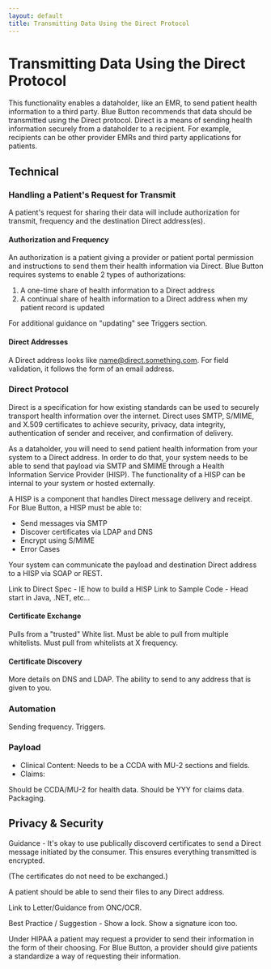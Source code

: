 ```yaml
---
layout: default
title: Transmitting Data Using the Direct Protocol
---
```


# Transmitting Data Using the Direct Protocol

This functionality enables a dataholder, like an EMR, to send patient health information to a third party. Blue Button recommends that data should be transmitted using the Direct protocol. Direct is a means of sending health information securely from a dataholder to a recipient. For example, recipients can be other provider EMRs and third party applications for patients.

<!---
## Workflow

It is important to enable a patient to transmit their health information from the patient portal and from the provider setting.

### Patient Portal

Storyboard describing flow.

Patient Logs In. Patient clicks Share w. Direct. Patient enters Direct address. Check if always want to send. Patient clicks Share.

Ability to login and revoke access.

Handling error cases: bad address

### Provider Setting (EMR)

Storyboard describing flow.

Way 1, in-person.
Way 2, clipboard consent.

Patient provides consent to Provider. Provider uses EMR. Goes to Patient Record. Clicks add Direct Address. Enters a Direct Address. Check if always want to send. Clicks "Add & Send".

Ability to stop sending.

Handling error cases: bad address
-->

## Technical

### Handling a Patient's Request for Transmit

A patient's request for sharing their data will include authorization for transmit, frequency and the destination Direct address(es).

#### Authorization and Frequency

An authorization is a patient giving a provider or patient portal permission and instructions to send them their health information via Direct. Blue Button requires systems to enable 2 types of authorizations:

1. A one-time share of health information to a Direct address
2. A continual share of health information to a Direct address when my patient record is updated

For additional guidance on "updating" see Triggers section.

#### Direct Addresses

A Direct address looks like name@direct.something.com. For field validation, it follows the form of an email address.

### Direct Protocol

Direct is a specification for how existing standards can be used to securely transport health information over the internet. Direct uses SMTP, S/MIME, and X.509 certificates to achieve security, privacy, data integrity, authentication of sender and receiver, and confirmation of delivery.

As a dataholder, you will need to send patient health information from your system to a Direct address. In order to do that, your system needs to be able to send that payload via SMTP and SMIME through a Health Information Service Provider (HISP). The functionality of a HISP can be internal to your system or hosted externally.

A HISP is a component that handles Direct message delivery and receipt. For Blue Button, a HISP must be able to:
- Send messages via SMTP
- Discover certificates via LDAP and DNS
- Encrypt using S/MIME
- Error Cases

Your system can communicate the payload and destination Direct address to a HISP via SOAP or REST.

Link to Direct Spec - IE how to build a HISP
Link to Sample Code - Head start in Java, .NET, etc...

#### Certificate Exchange
Pulls from a "trusted" White list. Must be able to pull from multiple whitelists. Must pull from whitelists at X frequency.

#### Certificate Discovery
More details on DNS and LDAP. The ability to send to any address that is given to you.

### Automation

Sending frequency. Triggers.

### Payload

- Clinical Content: Needs to be a CCDA with MU-2 sections and fields.
- Claims: 

Should be CCDA/MU-2 for health data. Should be YYY for claims data. Packaging.

## Privacy & Security

Guidance - It's okay to use publically discoverd certificates to send a Direct message initiated by the consumer. This ensures everything transmitted is encrypted. 

(The certificates do not need to be exchanged.)

A patient should be able to send their files to any Direct address.

Link to Letter/Guidance from ONC/OCR.

Best Practice / Suggestion - Show a lock. Show a signature icon too.

Under HIPAA a patient may request a provider to send their information in the form of their choosing. For Blue Button, a provider should give patients a standardize a way of requesting their information.

<!---

Temp Area
Entire Record
Package - File List, Grandma

-->